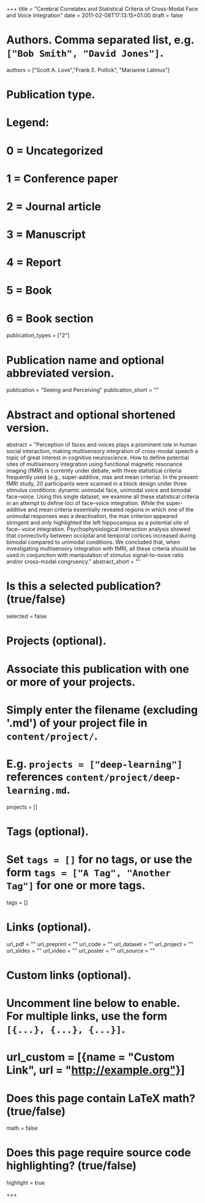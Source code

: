+++
title = "Cerebral Correlates and Statistical Criteria of Cross-Modal Face and Voice Integration"
date = 2011-02-08T17:13:15+01:00
draft = false

# Authors. Comma separated list, e.g. `["Bob Smith", "David Jones"]`.
authors = ["Scott A. Love","Frank E. Pollick", "Marianne Latinus"]

# Publication type.
# Legend:
# 0 = Uncategorized
# 1 = Conference paper
# 2 = Journal article
# 3 = Manuscript
# 4 = Report
# 5 = Book
# 6 = Book section
publication_types = ["2"]

# Publication name and optional abbreviated version.
publication = "Seeing and Perceiving"
publication_short = ""

# Abstract and optional shortened version.
abstract = "Perception of faces and voices plays a prominent role in human social interaction, making multisensory integration of cross-modal speech a topic of great interest in cognitive neuroscience. How to define potential sites of multisensory integration using functional magnetic resonance imaging (fMRI) is currently under debate, with three statistical criteria frequently used (e.g., super-additive, max and mean criteria). In the present fMRI study, 20 participants were scanned in a block design under three stimulus conditions: dynamic unimodal face, unimodal voice and bimodal face–voice. Using this single dataset, we examine all these statistical criteria in an attempt to define loci of face–voice integration. While the super-additive and mean criteria essentially revealed regions in which one of the unimodal responses was a deactivation, the max criterion appeared stringent and only highlighted the left hippocampus as a potential site of face– voice integration. Psychophysiological interaction analysis showed that connectivity between occipital and temporal cortices increased during bimodal compared to unimodal conditions. We concluded that, when investigating multisensory integration with fMRI, all these criteria should be used in conjunction with manipulation of stimulus signal-to-noise ratio and/or cross-modal congruency."
abstract_short = ""

# Is this a selected publication? (true/false)
selected = false

# Projects (optional).
#   Associate this publication with one or more of your projects.
#   Simply enter the filename (excluding '.md') of your project file in `content/project/`.
#   E.g. `projects = ["deep-learning"]` references `content/project/deep-learning.md`.
projects = []

# Tags (optional).
#   Set `tags = []` for no tags, or use the form `tags = ["A Tag", "Another Tag"]` for one or more tags.
tags = []

# Links (optional).
url_pdf = ""
url_preprint = ""
url_code = ""
url_dataset = ""
url_project = ""
url_slides = ""
url_video = ""
url_poster = ""
url_source = ""

# Custom links (optional).
#   Uncomment line below to enable. For multiple links, use the form `[{...}, {...}, {...}]`.
# url_custom = [{name = "Custom Link", url = "http://example.org"}]

# Does this page contain LaTeX math? (true/false)
math = false

# Does this page require source code highlighting? (true/false)
highlight = true


+++
